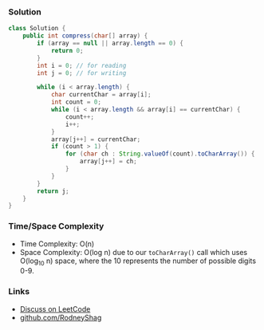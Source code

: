 ### Solution

```java
class Solution {
    public int compress(char[] array) {
        if (array == null || array.length == 0) {
            return 0;
        }
        int i = 0; // for reading
        int j = 0; // for writing

        while (i < array.length) {
            char currentChar = array[i];
            int count = 0;
            while (i < array.length && array[i] == currentChar) {
                count++;
                i++;
            }
            array[j++] = currentChar;
            if (count > 1) {
                for (char ch : String.valueOf(count).toCharArray()) {
                    array[j++] = ch;
                }
            }
        }
        return j;
    }
}
```

### Time/Space Complexity

-  Time Complexity: O(n)
- Space Complexity: O(log n) due to our `toCharArray()` call which uses O(log<sub>10</sub> n) space, where the 10 represents the number of possible digits 0-9.

### Links

- [Discuss on LeetCode](https://leetcode.com/problems/string-compression/discuss/308125)
- [github.com/RodneyShag](https://github.com/RodneyShag)
